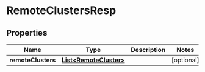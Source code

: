 # RemoteClustersResp

## Properties
Name | Type | Description | Notes
------------ | ------------- | ------------- | -------------
**remoteClusters** | [**List&lt;RemoteCluster&gt;**](RemoteCluster.md) |  |  [optional]
